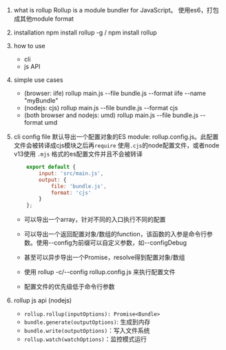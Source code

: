 1. what is rollup
Rollup is a module bundler for JavaScript。
使用es6，打包成其他module format
2. installation
npm install rollup -g / npm install rollup
3. how to use
    - cli
    - js API
4. simple use cases
    - (browser: iife) rollup main.js --file bundle.js --format iife --name "myBundle"
    - (nodejs: cjs)   rollup main.js --file bundle.js --format cjs
    - (both browser and nodejs: umd) rollup main.js --file bundle.js --format umd
5. cli config file
    默认导出一个配置对象的ES module: rollup.config.js。此配置文件会被转译成cjs模块之后再`require`
    使用`.cjs`的node配置文件，或者node v13使用 `.mjs` 格式的es配置文件并且不会被转译

    ```javascript
        export default {
            input: 'src/main.js',
            output: {
                file: 'bundle.js',
                format: 'cjs'
            }
        };
    ```

    - 可以导出一个array，针对不同的入口执行不同的配置
    - 可以导出一个返回配置对象/数组的function，该函数的入参是命令行参数。使用--config为前缀可以自定义参数，如--configDebug
    - 甚至可以异步导出一个Promise，resolve得到配置对象/数组

    - 使用 rollup -c/--config rollup.config.js 来执行配置文件
    - 配置文件的优先级低于命令行参数

6. rollup js api (nodejs)
    - `rollup.rollup(inputOptions): Promise<Bundle>`
    - `bundle.generate(outputOptions)`: 生成到内存
    - `bundle.write(outputOptions)`：写入文件系统
    - `rollup.watch(watchOptions)`：监控模式运行
